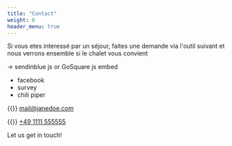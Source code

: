 ```yaml
---
title: "Contact"
weight: 6
header_menu: true
---
```



Si vous etes interessé par un séjour, faites une demande via l'outil suivant et nous verrons ensemble si le chalet vous convient
 
-> sendinblue js or GoSquare js embed

- facebook
- survey
- chili piper

{{<icon class="fa fa-envelope">}}&nbsp;[mail@janedoe.com](mailto:your-email@your-domain.com)

{{<icon class="fa fa-phone">}}&nbsp;[+49 1111 555555](tel:+491111555555)

Let us get in touch!